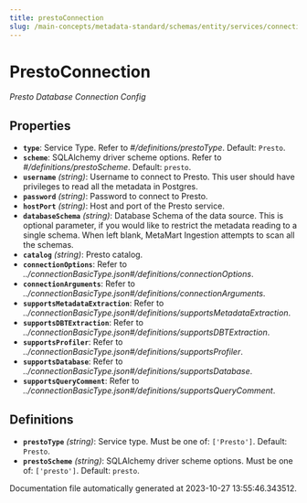 ```yaml
---
title: prestoConnection
slug: /main-concepts/metadata-standard/schemas/entity/services/connections/database/prestoconnection
---
```


# PrestoConnection

*Presto Database Connection Config*

## Properties

- **`type`**: Service Type. Refer to *#/definitions/prestoType*. Default: `Presto`.
- **`scheme`**: SQLAlchemy driver scheme options. Refer to *#/definitions/prestoScheme*. Default: `presto`.
- **`username`** *(string)*: Username to connect to Presto. This user should have privileges to read all the metadata in Postgres.
- **`password`** *(string)*: Password to connect to Presto.
- **`hostPort`** *(string)*: Host and port of the Presto service.
- **`databaseSchema`** *(string)*: Database Schema of the data source. This is optional parameter, if you would like to restrict the metadata reading to a single schema. When left blank, MetaMart Ingestion attempts to scan all the schemas.
- **`catalog`** *(string)*: Presto catalog.
- **`connectionOptions`**: Refer to *../connectionBasicType.json#/definitions/connectionOptions*.
- **`connectionArguments`**: Refer to *../connectionBasicType.json#/definitions/connectionArguments*.
- **`supportsMetadataExtraction`**: Refer to *../connectionBasicType.json#/definitions/supportsMetadataExtraction*.
- **`supportsDBTExtraction`**: Refer to *../connectionBasicType.json#/definitions/supportsDBTExtraction*.
- **`supportsProfiler`**: Refer to *../connectionBasicType.json#/definitions/supportsProfiler*.
- **`supportsDatabase`**: Refer to *../connectionBasicType.json#/definitions/supportsDatabase*.
- **`supportsQueryComment`**: Refer to *../connectionBasicType.json#/definitions/supportsQueryComment*.
## Definitions

- **`prestoType`** *(string)*: Service type. Must be one of: `['Presto']`. Default: `Presto`.
- **`prestoScheme`** *(string)*: SQLAlchemy driver scheme options. Must be one of: `['presto']`. Default: `presto`.


Documentation file automatically generated at 2023-10-27 13:55:46.343512.
